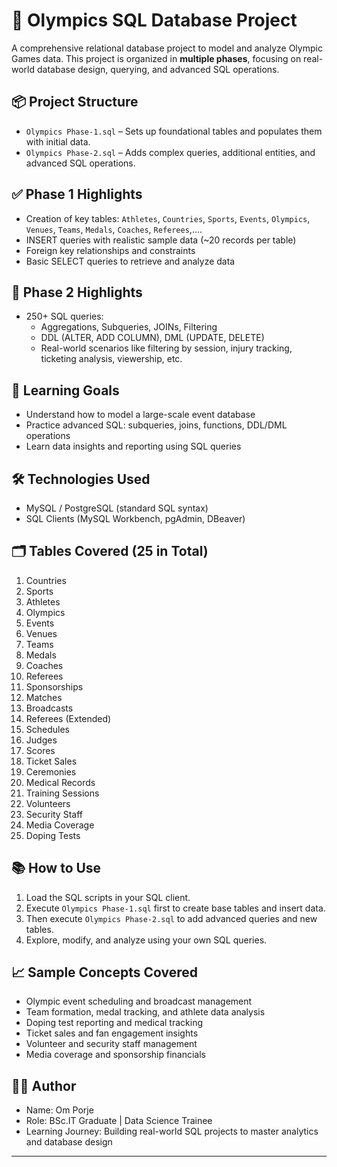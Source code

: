 # 🏅 Olympics SQL Database Project

A comprehensive relational database project to model and analyze Olympic Games data. This project is organized in **multiple phases**, focusing on real-world database design, querying, and advanced SQL operations.

## 📦 Project Structure

- `Olympics Phase-1.sql` – Sets up foundational tables and populates them with initial data.
- `Olympics Phase-2.sql` – Adds complex queries, additional entities, and advanced SQL operations.

## ✅ Phase 1 Highlights

- Creation of key tables: `Athletes`, `Countries`, `Sports`, `Events`, `Olympics`, `Venues`, `Teams`, `Medals`, `Coaches`, `Referees`,....
- INSERT queries with realistic sample data (~20 records per table)
- Foreign key relationships and constraints
- Basic SELECT queries to retrieve and analyze data

## 🚀 Phase 2 Highlights
- 250+ SQL queries:
  - Aggregations, Subqueries, JOINs, Filtering
  - DDL (ALTER, ADD COLUMN), DML (UPDATE, DELETE)
  - Real-world scenarios like filtering by session, injury tracking, ticketing analysis, viewership, etc.

## 🧠 Learning Goals

- Understand how to model a large-scale event database
- Practice advanced SQL: subqueries, joins, functions, DDL/DML operations
- Learn data insights and reporting using SQL queries

## 🛠️ Technologies Used

- MySQL / PostgreSQL (standard SQL syntax)
- SQL Clients (MySQL Workbench, pgAdmin, DBeaver)

## 🗂️ Tables Covered (25 in Total)

1. Countries  
2. Sports  
3. Athletes  
4. Olympics  
5. Events  
6. Venues  
7. Teams  
8. Medals  
9. Coaches  
10. Referees  
11. Sponsorships  
12. Matches  
13. Broadcasts  
14. Referees (Extended)  
15. Schedules  
16. Judges  
17. Scores  
18. Ticket Sales  
19. Ceremonies  
20. Medical Records  
21. Training Sessions  
22. Volunteers  
23. Security Staff  
24. Media Coverage  
25. Doping Tests  

## 📚 How to Use

1. Load the SQL scripts in your SQL client.
2. Execute `Olympics Phase-1.sql` first to create base tables and insert data.
3. Then execute `Olympics Phase-2.sql` to add advanced queries and new tables.
4. Explore, modify, and analyze using your own SQL queries.

## 📈 Sample Concepts Covered

- Olympic event scheduling and broadcast management
- Team formation, medal tracking, and athlete data analysis
- Doping test reporting and medical tracking
- Ticket sales and fan engagement insights
- Volunteer and security staff management
- Media coverage and sponsorship financials

## 👨‍💻 Author

- Name: Om Porje  
- Role: BSc.IT Graduate | Data Science Trainee  
- Learning Journey: Building real-world SQL projects to master analytics and database design

---



